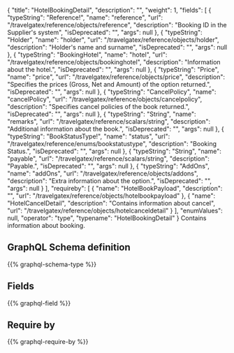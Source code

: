 {
  "title": "HotelBookingDetail",
  "description": "",
  "weight": 1,
  "fields": [
    {
      "typeString": "Reference!",
      "name": "reference",
      "url": "/travelgatex/reference/objects/reference",
      "description": "Booking ID in the Supplier's system",
      "isDeprecated": "",
      "args": null
    },
    {
      "typeString": "Holder",
      "name": "holder",
      "url": "/travelgatex/reference/objects/holder",
      "description": "Holder's name and surname",
      "isDeprecated": "",
      "args": null
    },
    {
      "typeString": "BookingHotel",
      "name": "hotel",
      "url": "/travelgatex/reference/objects/bookinghotel",
      "description": "Information about the hotel.",
      "isDeprecated": "",
      "args": null
    },
    {
      "typeString": "Price",
      "name": "price",
      "url": "/travelgatex/reference/objects/price",
      "description": "Specifies the prices (Gross, Net and Amount) of the option returned.",
      "isDeprecated": "",
      "args": null
    },
    {
      "typeString": "CancelPolicy",
      "name": "cancelPolicy",
      "url": "/travelgatex/reference/objects/cancelpolicy",
      "description": "Specifies cancel policies of the book returned.",
      "isDeprecated": "",
      "args": null
    },
    {
      "typeString": "String",
      "name": "remarks",
      "url": "/travelgatex/reference/scalars/string",
      "description": "Additional information about the book.",
      "isDeprecated": "",
      "args": null
    },
    {
      "typeString": "BookStatusType!",
      "name": "status",
      "url": "/travelgatex/reference/enums/bookstatustype",
      "description": "Booking Status.",
      "isDeprecated": "",
      "args": null
    },
    {
      "typeString": "String",
      "name": "payable",
      "url": "/travelgatex/reference/scalars/string",
      "description": "Payable.",
      "isDeprecated": "",
      "args": null
    },
    {
      "typeString": "AddOns",
      "name": "addOns",
      "url": "/travelgatex/reference/objects/addons",
      "description": "Extra information about the option.",
      "isDeprecated": "",
      "args": null
    }
  ],
  "requireby": [
    {
      "name": "HotelBookPayload",
      "description": "",
      "url": "/travelgatex/reference/objects/hotelbookpayload"
    },
    {
      "name": "HotelCancelDetail",
      "description": "Contains information about cancel",
      "url": "/travelgatex/reference/objects/hotelcanceldetail"
    }
  ],
  "enumValues": null,
  "operator": "type",
  "typename": "HotelBookingDetail"
}
Contains information about booking.
## GraphQL Schema definition

{{% graphql-schema-type %}}

## Fields

{{% graphql-field %}}

## Require by

{{% graphql-require-by %}}

